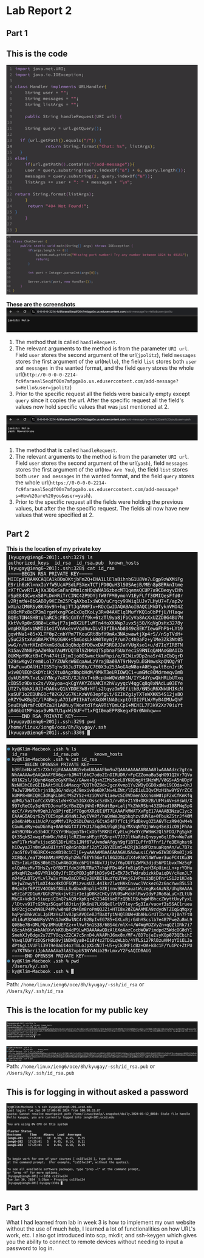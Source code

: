# Lab Report 2 

## Part 1 

## **This is the code** 
![Image](code1CS.png) 
![Image](code2CS.png) 


 **These are the screenshots** 
![Image](FirstArgs.png) 

1. The method that is called `handleRequest`.
2. The relevant arguments to the method is from the parameter `URI url`. Field `user` stores the second argument of the url(`jpolitz`), field `messages` stores the first argument of the url(`Hello`), the field `list` stores both `user and messages` in the wanted format, and the field `query` stores the whole url(`http://0-0-0-0-2214-fc9faraeal5eqdf00n7mfpga0o.us.edusercontent.com/add-message?s=Hello&user=jpolitz`)
3. Prior to the specific request all the fields were basically empty except `query` since it copies the url. After the specific request all the field's values now hold specific values that was just mentioned at 2.


![Image](SecondArgs.png) 

1. The method that is called `handleRequest`.
2. The relevant arguments to the method is from the parameter `URI url`. Field `user` stores the second argument of the url(`yash`), field `messages` stores the first argument of the url(`How Are You`), the field `list` stores both `user and messages` in the wanted format, and the field `query` stores the whole url(`https://0-0-0-0-2214-fc9faraeal5eqdf00n7mfpga0o.us.edusercontent.com/add-message?s=How%20are%20you&user=yash`).
3. Prior to the specific request all the fields were holding the previous values, but after the the specific request. The fields all now have new values that were specified at 2.

## Part 2 
 **This is the location of my private key** 
![Image](PrivateKey.png) 

![Image](PrivateK.png) 
Path: `/home/linux/ieng6/oce/8h/kyugay/-ssh/id_rsa` or `/Users/ky/.ssh/id_rsa` 


## **This is the location for my public key**
![Image](PublicKey.png) 

![Image](PublicK.png) 
Path: `/home/linux/ieng6/oce/8h/kyugay/-ssh/id_rsa.pub` or `/Users/ky/.ssh/id_rsa.pub`

## **This is for logging in without asked a password** 
![Image](LogIn.png)

## Part 3 

What I had learned from lab in week 3 is how to implement my own website without the use of much help, I learned a lot of functionalities on how URL's work, etc. I also got introduced into scp, mkdir, and ssh-keygen which gives you the ability to connect to remote devices without needing to input a password to log in. 

